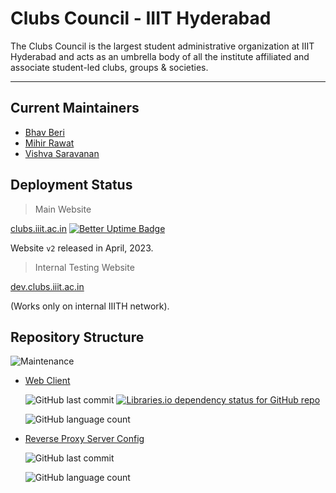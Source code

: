 # **Clubs Council - IIIT Hyderabad**

The Clubs Council is the largest student administrative organization at IIIT Hyderabad and acts as an umbrella body of all the institute affiliated and associate student-led clubs, groups & societies.

---

## Current Maintainers
- [Bhav Beri](https://github.com/bhavberi)
- [Mihir Rawat](https://github.com/ek234)
- [Vishva Saravanan](https://github.com/v15hv4)


##  Deployment Status
> Main Website

[clubs.iiit.ac.in](https://clubs.iiit.ac.in/)  [![Better Uptime Badge](https://betteruptime.com/status-badges/v1/monitor/ikqm.svg)](https://clubs_iiith.betteruptime.com/)

Website `v2` released in April, 2023.

> Internal Testing Website 

[dev.clubs.iiit.ac.in](https://dev.clubs.iiit.ac.in/)

(Works only on internal IIITH network).


## Repository Structure

![Maintenance](https://img.shields.io/maintenance/yes/2023)

- [Web Client](https://github.com/Clubs-Council-IIITH/web)

    ![GitHub last commit](https://img.shields.io/github/last-commit/Clubs-Council-IIITH/web)
    [![Libraries.io dependency status for GitHub repo](https://img.shields.io/librariesio/github/Clubs-Council-IIITH/web)](https://libraries.io/github/Clubs-Council-IIITH/web)

    ![GitHub language count](https://img.shields.io/github/languages/count/Clubs-Council-IIITH/web?style=plastic)

<!-- - [Django GraphQL API](https://github.com/Clubs-Council-IIITH/backend) (legacy)

    ![GitHub last commit](https://img.shields.io/github/last-commit/Clubs-Council-IIITH/backend)
    [![Libraries.io dependency status for GitHub repo](https://img.shields.io/librariesio/github/Clubs-Council-IIITH/backend)](https://libraries.io/github/Clubs-Council-IIITH/backend)

    ![GitHub language count](https://img.shields.io/github/languages/count/Clubs-Council-IIITH/backend?style=plastic) -->

- [Reverse Proxy Server Config](https://github.com/Clubs-Council-IIITH/reverse-proxy)

    ![GitHub last commit](https://img.shields.io/github/last-commit/Clubs-Council-IIITH/reverse-proxy)

    ![GitHub language count](https://img.shields.io/github/languages/count/Clubs-Council-IIITH/reverse-proxy?style=plastic)
